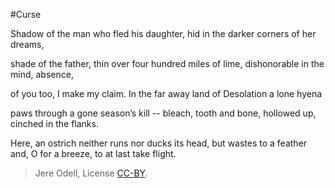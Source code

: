 #Curse

Shadow of the man who fled his daughter,
hid in the darker corners of her dreams,

shade of the father, thin over four hundred miles
of lime, dishonorable in the mind, absence,

of you too, I make my claim.
In the far away land of Desolation a lone hyena

paws through a gone season’s kill -- bleach,
tooth and bone, hollowed up, cinched in the flanks.

Here, an ostrich neither runs nor ducks its head,
but wastes to a feather and, O for a breeze, to at last take flight.

>Jere Odell, License [CC-BY](https://creativecommons.org/licenses/by/4.0/).